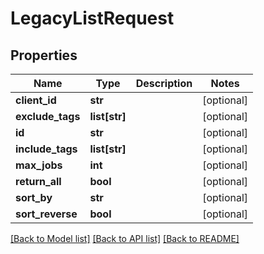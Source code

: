 # LegacyListRequest

## Properties
Name | Type | Description | Notes
------------ | ------------- | ------------- | -------------
**client_id** | **str** |  | [optional] 
**exclude_tags** | **list[str]** |  | [optional] 
**id** | **str** |  | [optional] 
**include_tags** | **list[str]** |  | [optional] 
**max_jobs** | **int** |  | [optional] 
**return_all** | **bool** |  | [optional] 
**sort_by** | **str** |  | [optional] 
**sort_reverse** | **bool** |  | [optional] 

[[Back to Model list]](../README.md#documentation-for-models) [[Back to API list]](../README.md#documentation-for-api-endpoints) [[Back to README]](../README.md)

